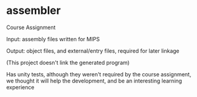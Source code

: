 # assembler
Course Assignment

Input: assembly files written for MIPS

Output: object files, and external/entry files, required for later linkage

(This project doesn't link the generated program)

Has unity tests, although they weren't required by the course assignment, we thought it will help the development, and be an interesting learning experience
